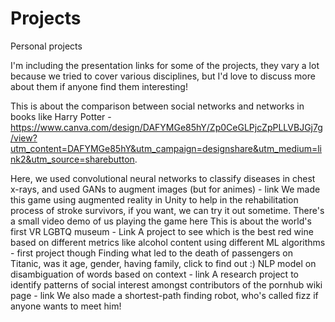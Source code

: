 # Projects
Personal projects

I'm including the presentation links for some of the projects, they vary a lot because we tried to cover various disciplines, but I'd love to discuss more about them if anyone find them interesting!  
  
This is about the comparison between social networks and networks in books like Harry Potter - https://www.canva.com/design/DAFYMGe85hY/Zp0CeGLPjcZpPLLVBJGj7g/view?utm_content=DAFYMGe85hY&utm_campaign=designshare&utm_medium=link2&utm_source=sharebutton.  
  
  
Here, we used convolutional neural networks to classify diseases in chest x-rays, and used GANs to augment images (but for animes) - link
We made this game using augmented reality in Unity to help in the rehabilitation process of stroke survivors, if you want, we can try it out sometime. There's a small video demo of us playing the game here
This is about the world's first VR LGBTQ museum - Link
A project to see which is the best red wine based on different metrics like alcohol content using different ML algorithms - first project though
Finding what led to the death of passengers on Titanic, was it age, gender, having family, click to find out :)
NLP model on disambiguation of words based on context - link
A research project to identify patterns of social interest amongst contributors of the pornhub wiki page - link
We also made a shortest-path finding robot, who's called fizz if anyone wants to meet him!

